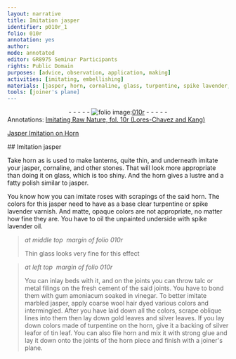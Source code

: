 ```yaml
---
layout: narrative
title: Imitation jasper
identifier: p010r_1
folio: 010r
annotation: yes
author:
mode: annotated
editor: GR8975 Seminar Participants
rights: Public Domain
purposes: [advice, observation, application, making]
activities: [imitating, embellishing]
materials: [jasper, horn, cornaline, glass, turpentine, spike lavender, oil, spike lavender oil, talc, metal, cement, gum amoniacum, vinegar, wool, gold, silver, tin, glue]
tools: [joiner's plane]
---
```


 <div class="folio" align="center">- - - - - <a href="http://gallica.bnf.fr/ark:/12148/btv1b10500001g/f25.image" target="_blank"><img src="https://cu-mkp.github.io/GR8975-edition/assets/photo-icon.png" alt="folio image: " style="display:inline-block; margin-bottom:-3px;"/>010r</a> - - - - - </div> <div class="annotation" align="left">Annotations:
<a href="https://drive.google.com/drive/folders/0BwJi-u8sfkVDd2JGLVFjeHY4Z0U" target="_blank">Imitating Raw Nature, fol. 10r (Lores-Chavez and Kang)</a>

<a href="https://drive.google.com/drive/folders/0BwJi-u8sfkVDZjE3TFN0b3YtVVk" target="_blank">Jasper Imitation on Horn</a>
 </div> 
## Imitation <span class="material">jasper</span>

 
 <span class="activity"></span>  Take <span class="material">horn</span> as is used to make lanterns, quite thin, and underneath imitate your <span class="material">jasper</span>, <span class="material">cornaline</span>, and other stones. That will look more appropriate than doing it on <span class="material">glass</span>, which is too shiny. And the <span class="material">horn</span> gives a lustre and a fatty polish similar to <span class="material">jasper</span>. 
 
 <span class="activity"></span>   You know how you can imitate <span class="plant">roses</span> with scrapings of the said <span class="material">horn</span>. The colors for this <span class="material">jasper</span> need to have as a base <span class="material_format">clear <span class="material">turpentine</span></span> or <span class="material_format"><span class="material">spike lavender</span> varnish</span>. And matte, opaque colors are not appropriate, no matter how fine they are. You have to <span class="material">oil</span> the unpainted underside with <span class="material">spike lavender oil</span>. 
 
> *at middle top  margin of folio 010r*
> 
>   <span class="material_format">Thin <span class="material">glass</span></span> looks very fine for this effect 
 
> *at left top  margin of folio 010r*
> 
>  <span class="activity"></span> You can inlay beds with it, and on the joints you can throw <span class="material">talc</span> or <span class="material_format"><span class="material">metal</span> filings</span> on the fresh <span class="material">cement</span> of the said joints. You have to bond them with <span class="material">gum amoniacum</span> soaked in <span class="material">vinegar</span>. To better imitate <span class="material_format">marbled <span class="material">jasper</span></span>, apply <span class="material_format">coarse <span class="material">wool</span> hair</span> dyed various colors and intermingled. After you have laid down all the colors, scrape oblique lines into them then lay down <span class="material_format"><span class="material">gold</span> leaves</span> and <span class="material_format"><span class="material">silver</span> leaves</span>. If you lay down colors made of <span class="material">turpentine</span> on the <span class="material">horn</span>, give it a backing of <span class="material_format"><span class="material">silver</span> leaf</span>or of <span class="material_format"><span class="material">tin</span> leaf</span>. You can also file <span class="material">horn</span> and mix it with strong <span class="material">glue</span> and lay it down onto the joints of the <span class="material">horn</span> piece and finish with a <span class="tool">joiner's plane</span>. 
 